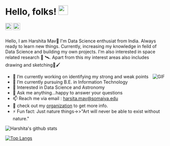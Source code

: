 # Hello, folks! <img src="https://raw.githubusercontent.com/MartinHeinz/MartinHeinz/master/wave.gif" width="30px">

<a href="https://www.linkedin.com/in/harshita-mav-b5800917b/">
  <img align="left" alt="Harshita's LinkdeIn" width="22px" src="https://cdn.jsdelivr.net/npm/simple-icons@v3/icons/linkedin.svg" />
</a>
<a href="https://www.instagram.com/harshitamav/?hl=en">
  <img align="left" alt="Harshita's Instagram" width="22px" src="https://cdn.jsdelivr.net/npm/simple-icons@v3/icons/instagram.svg" />
</a>

<br>
<br>

Hello, I am Harshita Mav👋 I'm Data Science enthusiat from India. Always ready to learn new things. Currently, increasing my knowledge in feild of Data Science and building my own projects. I'm also interested in space related research 🚀 🛰️. Apart from this my interest areas also includes drawing and sketching🎨🖌️

<img align="right" alt="GIF" src="https://media1.tenor.com/images/d737faef15d4e979a385cdb1e540c8ef/tenor.gif?itemid=13247664"/>
<!-- "https://media.giphy.com/media/du3J3cXyzhj75IOgvA/giphy.gif" -->

- 🔭 I’m currently working on identifying my strong and weak points
- 🌱 I’m currently pursuing B.E. in Information Technology 
- 🤔 Interested in Data Science and Astronomy 
- 💬 Ask me anything...happy to answer your questions
- 📫 Reach me via email : harsita.mav@somaiya.edu
- 👀 check out my [organization](https://github.com/BoomerScholars) to get more info.
- ⚡ Fun fact: Just nature things->>"Art will never be able to exist without nature."


![Harshita's github stats](https://github-readme-stats.vercel.app/api?username=HarshitaMav&show_icons=true&theme=dark)

[![Top Langs](https://github-readme-stats.vercel.app/api/top-langs/?username=HarshitaMav&layout=compact)](https://github.com/HarshitaMav/github-readme-stats)

<!-- <a href="https://github.com/anuraghazra/github-readme-stats">
  <img align="center" src="https://github-readme-stats.vercel.app/api/pin/?username=anuraghazra&repo=github-readme-stats" />
</a>
<a href="https://github.com/anuraghazra/convoychat">
  <img align="center" src="https://github-readme-stats.vercel.app/api/pin/?username=anuraghazra&repo=convoychat" />
</a> -->
